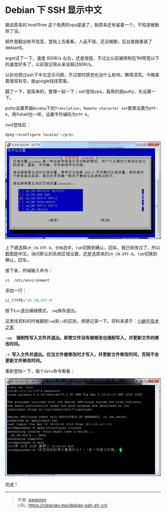 # Debian 下 SSH 显示中文


据说原来的 host1free 这个免费的vps提速了，我原来还有留着一个，不知道被删除了没。

邮件里翻出帐号信息，登陆上去看看，人品不错，还没被删，后台直接重装了 debian6。

wget试了一下，速度 600K/s 左右，还是很搓，不过比以前被限制在1M带宽以下的速度好多了，以前我记得从来没超过80K/s。

以前也想过ssh下中文显示问题，不过那时感觉也没什么影响，懒得深究。今晚乘着值班有空，放google找找答案。

翻了一下，挺简单的，整理一贴一下：ssh登陆vps，我用的是putty，先设置一下。

putty设置界面`Window`下的`Translation`，`Remote character set`那里设置为`UTF-8`，用Xshell也一样，设置字符编码为`UTF-8`。

root登陆后：

```bash
dpkg-reconfigure locales`</pre>
```

![locales设置](1829243740.jpg "locales设置")

上下键选择`zh_CN.UTF-8`，`空格`选中，`tab`切换到确认，回车。我已经改过了，所以截图是中文。询问默认的系统区域设置，还是选原来的`zh_CN.UTF-8`。`tab`切换到确认，回车。

接下来，终端输入命令：


```bash
vi  /etc/environment
```

添加一行：

```bash
LC_CTYPE="zh_CN.UTF-8"
```

按下`Esc`退出编辑模式，`:wq`保存退出。

这里找资料的时候翻到`:wq`和`:x`的区别，顺便记录一下。资料来源于：[小蜗牛技术之家](http://snailwarrior.blog.51cto.com/680306/143779 "vi文件保存退出命令")

`:wq  `**强制性写入文件并退出。即使文件没有被修改也强制写入，并更新文件的修改时间。**</p>`:x `**写入文件并退出。仅当文件被修改时才写入，并更新文件修改时间，否则不会更新文件修改时间。**

重新登陆一下，输个`date`命令看看：

![ssh显示中文](2727721127.jpg "ssh显示中文")

完成！


---

> 作者: [pagezen](http://clearsky.me/)  
> URL: https://clearsky.me/debian-ssh-zh-cn/  

